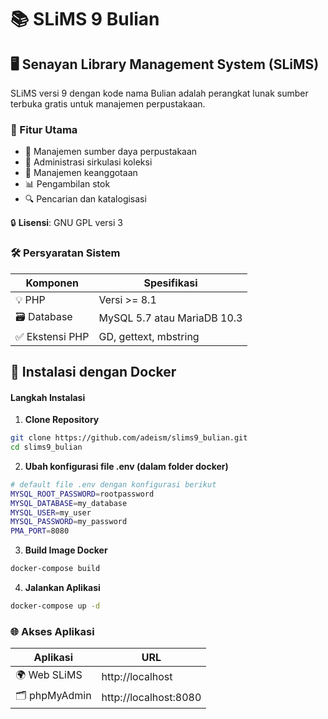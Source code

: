 # 📚 SLiMS 9 Bulian

## 🖥️ Senayan Library Management System (SLiMS)

SLiMS versi 9 dengan kode nama Bulian adalah perangkat lunak sumber terbuka gratis untuk manajemen perpustakaan.

### 🌟 Fitur Utama
- 📖 Manajemen sumber daya perpustakaan
- 📑 Administrasi sirkulasi koleksi
- 👥 Manajemen keanggotaan
- 📊 Pengambilan stok
- 🔍 Pencarian dan katalogisasi

🔒 **Lisensi**: GNU GPL versi 3

### 🛠️ Persyaratan Sistem

| Komponen | Spesifikasi |
|----------|-------------|
| 💡 PHP | Versi >= 8.1 |
| 🗃️ Database | MySQL 5.7 atau MariaDB 10.3 |
| ✅ Ekstensi PHP | GD, gettext, mbstring |

## 💼 Instalasi dengan Docker

#### Langkah Instalasi

1. **Clone Repository**
```bash
git clone https://github.com/adeism/slims9_bulian.git
cd slims9_bulian
```

2. **Ubah konfigurasi file .env (dalam folder docker)**
```bash
# default file .env dengan konfigurasi berikut
MYSQL_ROOT_PASSWORD=rootpassword
MYSQL_DATABASE=my_database
MYSQL_USER=my_user
MYSQL_PASSWORD=my_password
PMA_PORT=8080
```

3. **Build Image Docker**
```bash
docker-compose build
```

4. **Jalankan Aplikasi**
```bash
docker-compose up -d
```

### 🌐 Akses Aplikasi

| Aplikasi | URL |
|----------|-----|
| 🌍 Web SLiMS | http://localhost |
| 🗂️ phpMyAdmin | http://localhost:8080 |
